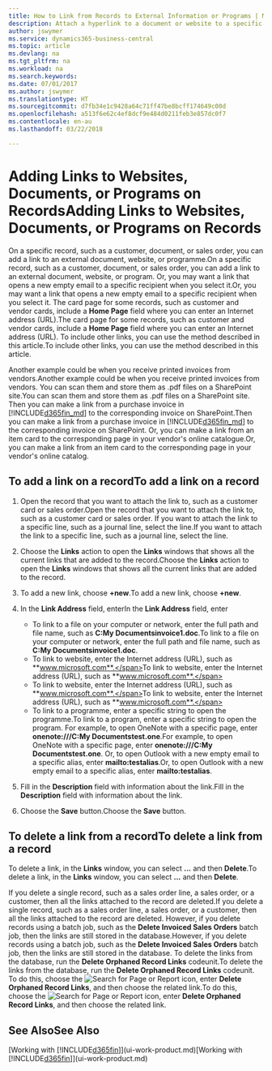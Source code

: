```yaml
---
title: How to Link from Records to External Information or Programs | Microsoft Docs
description: Attach a hyperlink to a document or website to a specific record, such as a customer or document.
author: jswymer
ms.service: dynamics365-business-central
ms.topic: article
ms.devlang: na
ms.tgt_pltfrm: na
ms.workload: na
ms.search.keywords: 
ms.date: 07/01/2017
ms.author: jswymer
ms.translationtype: HT
ms.sourcegitcommit: d7fb34e1c9428a64c71ff47be8bcff174649c00d
ms.openlocfilehash: a513f6e62c4ef8dcf9e484d0211feb3e857dc0f7
ms.contentlocale: en-au
ms.lasthandoff: 03/22/2018

---
```

# <a name="adding-links-to-websites-documents-or-programs-on-records"></a><span data-ttu-id="82191-103">Adding Links to Websites, Documents, or Programs on Records</span><span class="sxs-lookup"><span data-stu-id="82191-103">Adding Links to Websites, Documents, or Programs on Records</span></span>
<span data-ttu-id="82191-104">On a specific record, such as a customer, document, or sales order, you can add a link to an external document, website, or programme.</span><span class="sxs-lookup"><span data-stu-id="82191-104">On a specific record, such as a customer, document, or sales order, you can add a link to an external document, website, or program.</span></span> <span data-ttu-id="82191-105">Or, you may want a link that opens a new empty email to a specific recipient when you select it.</span><span class="sxs-lookup"><span data-stu-id="82191-105">Or, you may want a link that opens a new empty email to a specific recipient when you select it.</span></span> <span data-ttu-id="82191-106">The card page for some records, such as customer and vendor cards, include a **Home Page** field where you can enter an Internet address (URL).</span><span class="sxs-lookup"><span data-stu-id="82191-106">The card page for some records, such as customer and vendor cards, include a **Home Page** field where you can enter an Internet address (URL).</span></span> <span data-ttu-id="82191-107">To include other links, you can use the method described in this article.</span><span class="sxs-lookup"><span data-stu-id="82191-107">To include other links, you can use the method described in this article.</span></span>

<span data-ttu-id="82191-108">Another example could be when you receive printed invoices from vendors.</span><span class="sxs-lookup"><span data-stu-id="82191-108">Another example could be when you receive printed invoices from vendors.</span></span> <span data-ttu-id="82191-109">You can scan them and store them as .pdf files on a SharePoint site.</span><span class="sxs-lookup"><span data-stu-id="82191-109">You can scan them and store them as .pdf files on a SharePoint site.</span></span> <span data-ttu-id="82191-110">Then you can make a link from a purchase invoice in [!INCLUDE[d365fin_md](includes/d365fin_md.md)] to the corresponding invoice on  SharePoint.</span><span class="sxs-lookup"><span data-stu-id="82191-110">Then you can make a link from a purchase invoice in [!INCLUDE[d365fin_md](includes/d365fin_md.md)] to the corresponding invoice on  SharePoint.</span></span> <span data-ttu-id="82191-111">Or, you can make a link from an item card to the corresponding page in your vendor's online catalogue.</span><span class="sxs-lookup"><span data-stu-id="82191-111">Or, you can make a link from an item card to the corresponding page in your vendor's online catalog.</span></span>

## <a name="to-add-a-link-on-a-record"></a><span data-ttu-id="82191-112">To add a link on a record</span><span class="sxs-lookup"><span data-stu-id="82191-112">To add a link on a record</span></span>   

1.  <span data-ttu-id="82191-113">Open the record that you want to attach the link to, such as a customer card or sales order.</span><span class="sxs-lookup"><span data-stu-id="82191-113">Open the record that you want to attach the link to, such as a customer card or sales order.</span></span> <span data-ttu-id="82191-114">If you want to attach the link to a specific line, such as a journal line, select the line.</span><span class="sxs-lookup"><span data-stu-id="82191-114">If you want to attach the link to a specific line, such as a journal line, select the line.</span></span>  

2.  <span data-ttu-id="82191-115">Choose the **Links** action to open the **Links** windows that shows all the current links that are added to the record.</span><span class="sxs-lookup"><span data-stu-id="82191-115">Choose the **Links** action to open the **Links** windows that shows all the current links that are added to the record.</span></span>

3. <span data-ttu-id="82191-116">To add a new link, choose **+new**.</span><span class="sxs-lookup"><span data-stu-id="82191-116">To add a new link, choose **+new**.</span></span>

4.  <span data-ttu-id="82191-117">In the **Link Address** field, enter</span><span class="sxs-lookup"><span data-stu-id="82191-117">In the **Link Address** field, enter</span></span>

    -   <span data-ttu-id="82191-118">To link to a file on your computer or network, enter the full path and file name, such as  **C:My Documentsinvoice1.doc**.</span><span class="sxs-lookup"><span data-stu-id="82191-118">To link to a file on your computer or network, enter the full path and file name, such as  **C:My Documentsinvoice1.doc**.</span></span>
    -   <span data-ttu-id="82191-119">To link to website, enter the Internet address (URL), such as **www.microsoft.com**.</span><span class="sxs-lookup"><span data-stu-id="82191-119">To link to website, enter the Internet address (URL), such as **www.microsoft.com**.</span></span>
    -   <span data-ttu-id="82191-120">To link to website, enter the Internet address (URL), such as **www.microsoft.com**.</span><span class="sxs-lookup"><span data-stu-id="82191-120">To link to website, enter the Internet address (URL), such as **www.microsoft.com**.</span></span>
    -   <span data-ttu-id="82191-121">To link to a programme, enter a specific string to open the programme.</span><span class="sxs-lookup"><span data-stu-id="82191-121">To link to a program, enter a specific string to open the program.</span></span> <span data-ttu-id="82191-122">For example, to open OneNote with a specific page, enter **onenote:///C:My Documentstest.one**.</span><span class="sxs-lookup"><span data-stu-id="82191-122">For example, to open OneNote with a specific page, enter **onenote:///C:My Documentstest.one**.</span></span> <span data-ttu-id="82191-123">Or, to open Outlook with a new empty email to a specific alias, enter **mailto:testalias**.</span><span class="sxs-lookup"><span data-stu-id="82191-123">Or, to open Outlook with a new empty email to a specific alias, enter **mailto:testalias**.</span></span>  

5.  <span data-ttu-id="82191-124">Fill in the **Description** field with information about the link.</span><span class="sxs-lookup"><span data-stu-id="82191-124">Fill in the **Description** field with information about the link.</span></span>  

6.  <span data-ttu-id="82191-125">Choose the **Save** button.</span><span class="sxs-lookup"><span data-stu-id="82191-125">Choose the **Save** button.</span></span>  

## <a name="to-delete-a-link-from-a-record"></a><span data-ttu-id="82191-126">To delete a link from a record</span><span class="sxs-lookup"><span data-stu-id="82191-126">To delete a link from a record</span></span>  

<span data-ttu-id="82191-127">To delete a link, in the **Links** window, you can select **...** and then **Delete**.</span><span class="sxs-lookup"><span data-stu-id="82191-127">To delete a link, in the **Links** window, you can select **...** and then **Delete**.</span></span>

<span data-ttu-id="82191-128">If you delete a single record, such as a sales order line, a sales order, or a customer, then all the links attached to the record are deleted.</span><span class="sxs-lookup"><span data-stu-id="82191-128">If you delete a single record, such as a sales order line, a sales order, or a customer, then all the links attached to the record are deleted.</span></span> <span data-ttu-id="82191-129">However, if you delete records using a batch job, such as the **Delete Invoiced Sales Orders** batch job, then the links are still stored in the database.</span><span class="sxs-lookup"><span data-stu-id="82191-129">However, if you delete records using a batch job, such as the **Delete Invoiced Sales Orders** batch job, then the links are still stored in the database.</span></span> <span data-ttu-id="82191-130">To delete the links from the database, run the **Delete Orphaned Record Links** codeunit.</span><span class="sxs-lookup"><span data-stu-id="82191-130">To delete the links from the database, run the **Delete Orphaned Record Links** codeunit.</span></span> <span data-ttu-id="82191-131">To do this, choose the ![Search for Page or Report](media/ui-search/search_small.png "Search for Page or Report icon") icon, enter **Delete Orphaned Record Links**, and then choose the related link.</span><span class="sxs-lookup"><span data-stu-id="82191-131">To do this, choose the ![Search for Page or Report](media/ui-search/search_small.png "Search for Page or Report icon") icon, enter **Delete Orphaned Record Links**, and then choose the related link.</span></span>   

<!-- ### To run delete orphaned record links  

1.  Choose the ![Search for Page or Report](media/ui-search/search_small.png "Search for Page or Report icon") icon, enter **Data Deletion**, and then choose the related link.  

2.  On the **Data Deletion** page, choose **Tasks**, and then choose **Delete Orphaned Record Links**.  -->

## <a name="see-also"></a><span data-ttu-id="82191-132">See Also</span><span class="sxs-lookup"><span data-stu-id="82191-132">See Also</span></span>  
<span data-ttu-id="82191-133">[Working with [!INCLUDE[d365fin](includes/d365fin_md.md)]](ui-work-product.md)</span><span class="sxs-lookup"><span data-stu-id="82191-133">[Working with [!INCLUDE[d365fin](includes/d365fin_md.md)]](ui-work-product.md)</span></span>  

